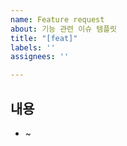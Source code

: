 ```yaml
---
name: Feature request
about: 기능 관련 이슈 템플릿
title: "[feat]"
labels: ''
assignees: ''

---
```


## 내용

* ~
